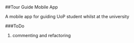 ##Tour Guide Mobile App

A mobile app for guiding UoP student whilst at the university

###ToDo
1. commenting and refactoring

